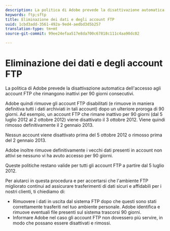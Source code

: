 ```yaml
---
description: La politica di Adobe prevede la disattivazione automatica dell'accesso agli account FTP che rimangono inattivi per 90 giorni consecutivi.
keywords: ftp;sftp
title: Eliminazione dei dati e degli account FTP
uuid: 1cbd3add-3561-492a-9ed4-aedbd3d5b257
translation-type: tm+mt
source-git-commit: 99ee24efaa517e8da700c67818c111c4aa90dc02

---
```



# Eliminazione dei dati e degli account FTP

La politica di Adobe prevede la disattivazione automatica dell&#39;accesso agli account FTP che rimangono inattivi per 90 giorni consecutivi.

Adobe quindi rimuove gli account FTP disabilitati (e rimuove in maniera definitiva tutti i dati archiviati in tali account) dopo un ulteriore proroga di 90 giorni. Ad esempio, un account FTP che rimane inattivo per 90 giorni (dal 5 luglio 2012 al 2 ottobre 2012) viene disattivato il 3 ottobre 2012. Viene quindi rimosso definitivamente il 2 gennaio 2013.

Nessun account viene disattivato prima del 5 ottobre 2012 o rimosso prima del 2 gennaio 2013.

Adobe inoltre rimuove definitivamente i vecchi dati presenti in account non attivi se nessuno vi ha avuto accesso per 90 giorni.

Queste politiche restano valide per tutti gli account FTP a partire dal 5 luglio 2012.

Per aiutarci in questa procedura e per accertarsi che l&#39;ambiente FTP migliorato continui ad assicurare trasferimenti di dati sicuri e affidabili per i nostri clienti, ti chiediamo di:

* Rimuovere i dati in uscita dal sistema FTP dopo che questi sono stati correttamente trasferiti nel tuo ambiente personale. Adobe identifica e rimuove eventuali file presenti sul sistema trascorsi 90 giorni.
* Informare Adobe nel caso gli account FTP non dovessero più servire, in modo che possano essere disattivati e rimossi.

